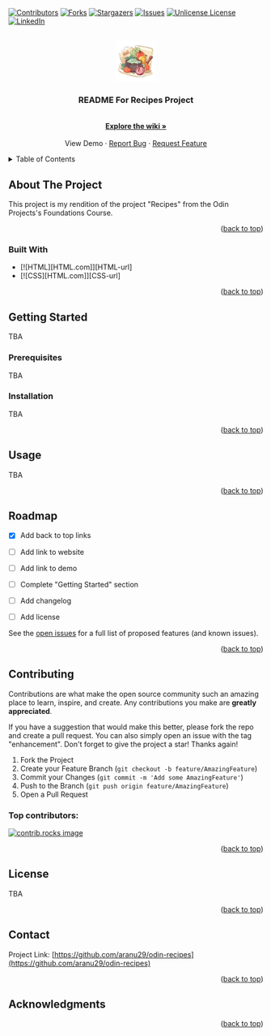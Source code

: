 <a id="readme-top"></a>

[![Contributors][contributors-shield]][contributors-url]
[![Forks][forks-shield]][forks-url]
[![Stargazers][stars-shield]][stars-url]
[![Issues][issues-shield]][issues-url]
[![Unlicense License][license-shield]][license-url]
[![LinkedIn][linkedin-shield]][linkedin-url]

<!-- PROJECT LOGO -->
<br />
<div align="center">
    <img src="images/recipe-logo.jpeg" alt="Recipe Logo for README" width="80" height="80">
  </a>

  <h3 align="center">README For Recipes Project</h3>

  <p align="center">
    <br />
    <a href="https://github.com/aranu29/odin-recipes/wiki"><strong>Explore the wiki »</strong></a>
    <br />
    <br />
        <a>View Demo</a> 
        &middot;
        <a href="https://github.com/aranu29/odin-recipes/issues/new?template=bug_report.md">Report Bug</a>
        &middot;
        <a href="https://github.com/aranu29/odin-recipes/issues/new?template=feature_request.md">Request Feature</a>
  </p>
</div>



<!-- TABLE OF CONTENTS -->
<details>
    <summary>Table of Contents</summary>
    <ol>
        <li>
            <a href="#about-the-project">About The Project</a>
            <ul>
                <li><a href="#built-with">Built With</a></li>
            </ul>
        </li>
        <li>
            <a href="#getting-started">Getting Started</a>
            <ul>
                <li><a href="#prerequisites">Prerequisites</a></li>
                <li><a href="#installation">Installation</a></li>
            </ul>
        </li>
        <li><a href="#usage">Usage</a></li>
        <li><a href="#roadmap">Roadmap</a></li>
        <li><a href="#contributing">Contributing</a></li>
        <li><a href="#license">License</a></li>
        <li><a href="#contact">Contact</a></li>
        <li><a href="#acknowledgments">Acknowledgments</a></li>
    </ol>
</details>



<!-- ABOUT THE PROJECT -->
## About The Project

This project is my rendition of the project "Recipes" from the Odin Projects's Foundations Course.

<p align="right">(<a href="#readme-top">back to top</a>)</p>



### Built With

* [![HTML][HTML.com]][HTML-url]
* [![CSS][HTML.com]][CSS-url]

<p align="right">(<a href="#readme-top">back to top</a>)</p>



<!-- GETTING STARTED -->
## Getting Started

TBA

### Prerequisites

TBA

### Installation

TBA

<p align="right">(<a href="#readme-top">back to top</a>)</p>



<!-- USAGE EXAMPLES -->
## Usage

TBA

<p align="right">(<a href="#readme-top">back to top</a>)</p>



<!-- ROADMAP -->
## Roadmap

- [x] Add back to top links
- [ ] Add link to website
- [ ] Add link to demo
- [ ] Complete "Getting Started" section
- [ ] Add changelog
- [ ] Add license


See the [open issues](https://github.com/aranu29/odin-recipes/issues) for a full list of proposed features (and known issues).

<p align="right">(<a href="#readme-top">back to top</a>)</p>



<!-- CONTRIBUTING -->
## Contributing

Contributions are what make the open source community such an amazing place to learn, inspire, and create. Any contributions you make are **greatly appreciated**.

If you have a suggestion that would make this better, please fork the repo and create a pull request. You can also simply open an issue with the tag "enhancement".
Don't forget to give the project a star! Thanks again!

1. Fork the Project
2. Create your Feature Branch (`git checkout -b feature/AmazingFeature`)
3. Commit your Changes (`git commit -m 'Add some AmazingFeature'`)
4. Push to the Branch (`git push origin feature/AmazingFeature`)
5. Open a Pull Request

### Top contributors:

<a href="https://github.com/aranu29/odin-recipes/graphs/contributors">
  <img src="https://contrib.rocks/image?repo=aranu29/odin-recipes" alt="contrib.rocks image" />
</a>

<p align="right">(<a href="#readme-top">back to top</a>)</p>



<!-- LICENSE -->
## License

TBA

<p align="right">(<a href="#readme-top">back to top</a>)</p>



<!-- CONTACT -->
## Contact

Project Link: [https://github.com/aranu29/odin-recipes](https://github.com/aranu29/odin-recipes)

<p align="right">(<a href="#readme-top">back to top</a>)</p>



<!-- ACKNOWLEDGMENTS -->
## Acknowledgments

<p align="right">(<a href="#readme-top">back to top</a>)</p>



<!-- MARKDOWN LINKS & IMAGES -->
<!-- https://www.markdownguide.org/basic-syntax/#reference-style-links -->
[contributors-shield]: https://img.shields.io/github/contributors/aranu29/odin-recipes.svg?style=for-the-badge
[contributors-url]: https://github.com/aranu29/odin-recipes/graphs/contributors
[forks-shield]: https://img.shields.io/github/forks/aranu29/odin-recipes.svg?style=for-the-badge
[forks-url]: https://github.com/aranu29/odin-recipes/network/members
[stars-shield]: https://img.shields.io/github/stars/aranu29/odin-recipes.svg?style=for-the-badge
[stars-url]: https://github.com/aranu29/odin-recipes/stargazers
[issues-shield]: https://img.shields.io/github/issues/aranu29/odin-recipes.svg?style=for-the-badge
[issues-url]: https://github.com/aranu29/odin-recipes/issues
[license-shield]: https://img.shields.io/github/license/aranu29/odin-recipes.svg?style=for-the-badge
[license-url]: https://github.com/aranu29/odin-recipes/blob/master/LICENSE.txt
[linkedin-shield]: https://img.shields.io/badge/-LinkedIn-black.svg?style=for-the-badge&logo=linkedin&colorB=555
[linkedin-url]: https://www.linkedin.com/in/anuoluwa-akibu1/
[HTML]: https://img.shields.io/badge/HTML-%23E34F26.svg?logo=html5&logoColor=white
[CSS]: https://img.shields.io/badge/CSS-1572B6?logo=css3&logoColor=fff

